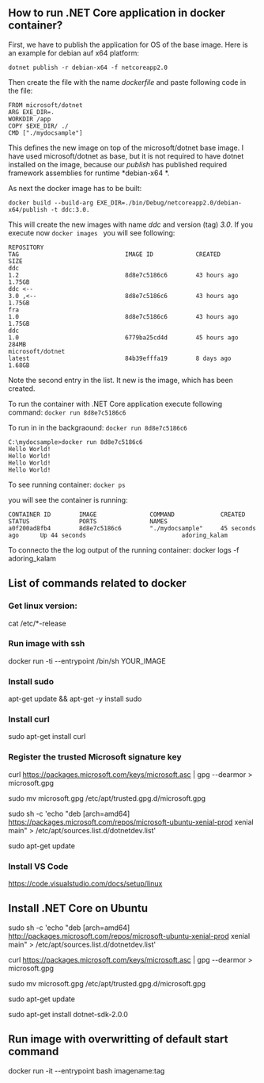 
## How to run .NET Core application in docker container?

First, we have to publish the application for OS of the base image. Here is an example for debian auf x64 platform:
~~~~
dotnet publish -r debian-x64 -f netcoreapp2.0
~~~~

Then create the file with the name *dockerfile* and paste following code in the file:
~~~~
FROM microsoft/dotnet
ARG EXE_DIR=. 
WORKDIR /app 
COPY $EXE_DIR/ ./ 
CMD ["./mydocsample"] 
~~~~

This defines the new image on top of the microsoft/dotnet base image. I have used microsoft/dotnet as base, but it is not required to have dotnet installed on the image, because our *publish* has published required framework assemblies for runtime *debian-x64 *.

As next the docker image has to be built:
~~~~
docker build --build-arg EXE_DIR=./bin/Debug/netcoreapp2.0/debian-x64/publish -t ddc:3.0.
~~~~

This will create the new images with name *ddc* and version (tag) *3.0*. If you execute now 
`docker images `
you will see following:

~~~~
REPOSITORY                                                                      TAG                              IMAGE ID            CREATED             SIZE
ddc                                                                             1.2                              8d8e7c5186c6        43 hours ago        1.75GB
ddc <--                                                                         3.0 ,<--                         8d8e7c5186c6        43 hours ago        1.75GB
fra                                                                             1.0                              8d8e7c5186c6        43 hours ago        1.75GB
ddc                                                                             1.0                              6779ba25cd4d        45 hours ago        284MB
microsoft/dotnet                                                                latest                           84b39efffa19        8 days ago          1.68GB
~~~~

Note the second entry in the list. It new is the image, which has been created. 

To run the container with .NET Core application execute following command:
`docker run 8d8e7c5186c6`

To run in in the backgraound:
`docker run 8d8e7c5186c6`

~~~~
C:\mydocsample>docker run 8d8e7c5186c6
Hello World!
Hello World!
Hello World!
Hello World!
~~~~

To see running container:
`docker ps`

you will see the container is running:
~~~~
CONTAINER ID        IMAGE               COMMAND             CREATED             STATUS              PORTS               NAMES
a0f200ad8fb4        8d8e7c5186c6        "./mydocsample"     45 seconds ago      Up 44 seconds                           adoring_kalam
~~~~


To connecto the the log output of the running container:
docker logs -f adoring_kalam


## List of commands related to docker 

### Get linux version:
cat /etc/*-release

### Run image with ssh
docker run -ti --entrypoint /bin/sh YOUR_IMAGE


### Install sudo
apt-get update && apt-get -y install sudo


### Install curl
sudo apt-get install curl

### Register the trusted Microsoft signature key
curl https://packages.microsoft.com/keys/microsoft.asc | gpg --dearmor > microsoft.gpg 


sudo mv microsoft.gpg /etc/apt/trusted.gpg.d/microsoft.gpg 


sudo sh -c 'echo "deb [arch=amd64] https://packages.microsoft.com/repos/microsoft-ubuntu-xenial-prod xenial main" > /etc/apt/sources.list.d/dotnetdev.list' 


sudo apt-get update

### Install VS Code
https://code.visualstudio.com/docs/setup/linux

## Install .NET Core on Ubuntu
sudo sh -c 'echo "deb [arch=amd64] http://packages.microsoft.com/repos/microsoft-ubuntu-xenial-prod xenial main" > /etc/apt/sources.list.d/dotnetdev.list'

curl https://packages.microsoft.com/keys/microsoft.asc | gpg --dearmor > microsoft.gpg

sudo mv microsoft.gpg /etc/apt/trusted.gpg.d/microsoft.gpg

sudo apt-get update

sudo apt-get install dotnet-sdk-2.0.0

## Run image with overwritting of default start command
docker run -it --entrypoint bash imagename:tag
